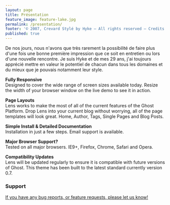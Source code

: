```yaml
---
layout: page
title: Présentation
feature_image: feature-lake.jpg
permalink: /presentation/
footer: '© 2007, Crevard Stylé by Hyke – All rights reserved – Credits'
published: true
---
```


<p>
De nos jours, nous n'avons que très rarement la possibilité de faire plus d'une fois une bonne première impression que ce soit en entretien ou lors d'une nouvelle rencontre.
Je suis Hyke et de mes 29 ans, j'ai toujours apprécié mettre en valeur le potentiel de chacun dans tous les domaines et du mieux que je pouvais notamment leur style.
</p>


<p>
<strong>Fully Responsive</strong>
<br>
Designed to cover the wide range of screen sizes available today. Resize the width of your browser window on the live demo to see it in action.
</p>

<p>
<strong>Page Layouts</strong>
<br>
Lens works to make the most of all of the current features of the Ghost Platform. Drop Lens into your current blog without worrying, all of the page templates will look great. Home, Author, Tags, Single Pages and Blog Posts.
</p>

<p>

<p>
<strong>Simple Install & Detailed Documentation</strong>
<br>
Installation in just a few steps. Email support is available.
</p>

<p>
<strong>Major Browser Support?</strong>
<br>
Tested on all major browsers. IE9+, Firefox, Chrome, Safari and Opera.
</p>

<p>
<strong>Compatibility Updates</strong>
<br>
Lens will be updated regularly to ensure it is compatible with future versions of Ghost. This theme has been built to the latest standard currently version 0.7.
</p>

<p>
<h3>Support</h3>
</p>

<a href="http://adventurethemes.com/support" title="AdventureThemes Support">

If you have any bug reports, or feature requests, please let us know!
